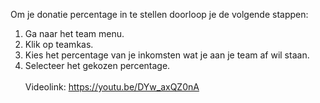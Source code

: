 Om je donatie percentage in te stellen doorloop je de volgende stappen:<br/>

1. Ga naar het team menu.
2. Klik op teamkas.
3. Kies het percentage van je inkomsten wat je aan je team af wil staan.
4. Selecteer het gekozen percentage.
<br/><br/>
Videolink: https://youtu.be/DYw_axQZ0nA